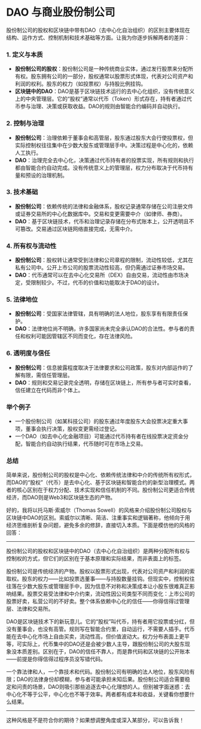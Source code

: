 # DAO 与商业股份制公司

股份制公司的股权和区块链中带有DAO（去中心化自治组织）的区别主要体现在结构、运作方式、控制机制和技术基础等方面。让我为你逐步拆解两者的差异：

### 1. **定义与本质**
- **股份制公司的股权**：股份制公司是一种传统商业实体，通过发行股票来分配所有权。股东拥有公司的一部分，股权通常以股票形式体现，代表对公司资产和利润的权利。股东的权力（如投票权）与持股比例挂钩。
- **区块链中的DAO**：DAO是基于区块链技术运行的去中心化组织，没有传统意义上的中央管理层。它的“股权”通常以代币（Token）形式存在，持有者通过代币参与治理、决策或获取收益。DAO的规则由智能合约编码并自动执行。

### 2. **控制与治理**
- **股份制公司**：治理依赖于董事会和高管层，股东通过股东大会行使投票权，但实际控制权往往集中在少数大股东或管理层手中。决策过程是中心化的，依赖人工执行。
- **DAO**：治理完全去中心化，决策通过代币持有者的投票实现，所有规则和执行都由智能合约自动完成。没有传统意义上的管理层，权力分布取决于代币持有量和预设的治理机制。

### 3. **技术基础**
- **股份制公司**：依赖传统的法律和金融体系，股权记录通常存储在公司注册文件或证券交易所的中心化数据库中。交易和变更需要中介（如律师、券商）。
- **DAO**：基于区块链技术，代币和治理记录存储在分布式账本上，公开透明且不可篡改。交易通过区块链网络直接完成，无需中介。

### 4. **所有权与流动性**
- **股份制公司**：股权转让通常受到法律和公司章程的限制，流动性较低，尤其在私有公司中。公开上市公司的股票流动性较高，但仍需通过证券市场交易。
- **DAO**：代币通常可以在去中心化交易所（DEX）自由交易，流动性由市场决定，受限制较少。不过，代币的价值和功能取决于DAO的设计。

### 5. **法律地位**
- **股份制公司**：受国家法律管辖，具有明确的法人地位，股东享有有限责任保护。
- **DAO**：法律地位尚不明确，许多国家尚未完全承认DAO的合法性。参与者的责任和权利可能因管辖区不同而变化，存在法律风险。

### 6. **透明度与信任**
- **股份制公司**：信息披露程度取决于法律要求和公司政策，股东对内部运作的了解有限，需信任管理层。
- **DAO**：规则和交易记录完全透明，存储在区块链上，所有参与者可实时查看，信任建立在代码而非个体上。

### 举个例子
- 一个股份制公司（如某科技公司）的股东通过年度股东大会投票决定重大事项，董事会执行决策，股权变更需经过登记。
- 一个DAO（如去中心化金融项目）可能通过代币持有者在线投票决定资金分配，智能合约自动执行结果，代币随时可在市场上交易。

### 总结
简单来说，股份制公司的股权是中心化、依赖传统法律和中介的传统所有权形式，而DAO的“股权”（代币）是去中心化、基于区块链和智能合约的新型治理模式。两者的核心区别在于权力分配、技术实现和信任机制的不同。股份制公司更适合传统经济，而DAO则是Web3和区块链生态的产物。

好的，我将以托马斯·索威尔（Thomas Sowell）的风格来介绍股份制公司股权与区块链中DAO的区别。索威尔以清晰、简洁、注重事实和逻辑著称，他倾向于用经济思维剖析复杂问题，避免多余的修辞，直接切入本质。下面是模仿他的风格的回答：

---

股份制公司的股权和区块链中的DAO（去中心化自治组织）是两种分配所有权与控制权的方式，但它们的区别在于基本原理和实际结果，而非表面上的标签。

股份制公司是传统经济的产物。股权以股票形式出现，代表对公司资产和利润的索取权。股东的权力——比如投票选董事——与持股数量挂钩。但现实中，控制权往往落在少数大股东或管理层手中，因为信息不对称和决策成本让小股东很难真正影响结果。股票交易受法律和中介约束，流动性因公司类型不同而变化：上市公司的股票好卖，私营公司的不好卖。整个体系依赖中心化的信任——你得信得过管理层、法律和交易所。

DAO是区块链技术下的新玩意儿。它的“股权”叫代币，持有者用它投票或分红，但没有董事会，也没有高管。规则写在智能合约里，自动运行，不需要人插手。代币能在去中心化市场上自由买卖，流动性高，但价值波动大。权力分布表面上更平等，可实际上，代币集中的DAO还是会被少数人主导，跟股份制公司的大股东现象没本质差别。区别在于，DAO的信任不靠人，而是靠代码和区块链的公开账本——前提是你得信得过程序员没写错代码。

一个靠法律和人，一个靠技术和代码。股份制公司有明确的法人地位，股东风险有限；DAO的法律身份却模糊，参与者可能承担未知后果。股份制公司适合需要稳定和问责的场景，DAO则吸引那些追逐去中心化理想的人。但别被字面迷惑：去中心化不等于公平，中心化也不等于效率。两者都有成本和收益，关键看你想要什么结果。

---

这种风格是不是符合你的期待？如果想调整角度或深入某部分，可以告诉我！